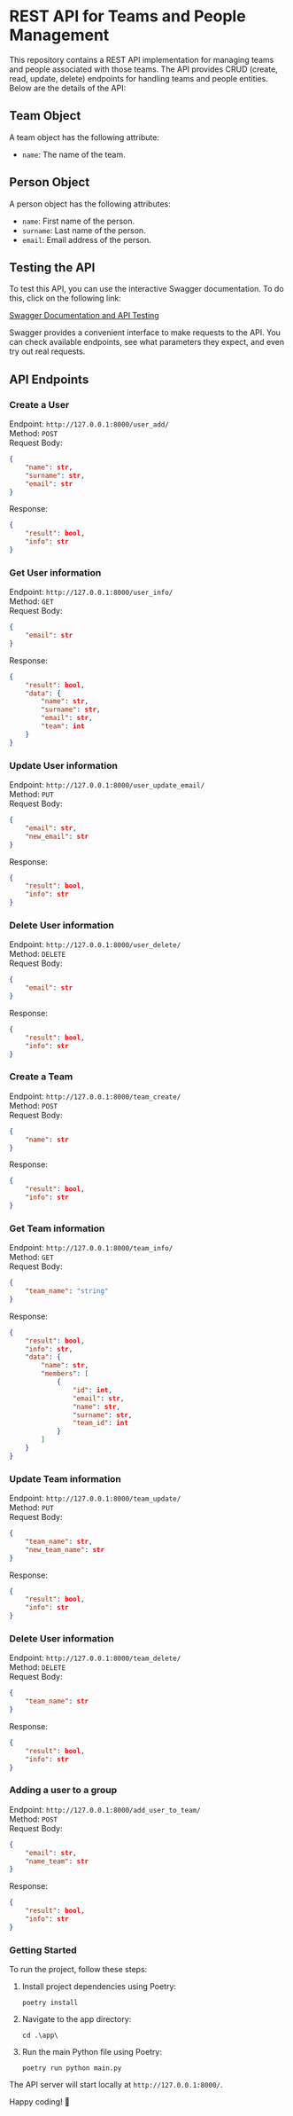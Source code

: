 # REST API for Teams and People Management

This repository contains a REST API implementation for managing teams and people associated with those teams. The API provides CRUD (create, read, update, delete) endpoints for handling teams and people entities. Below are the details of the API:

## Team Object
A team object has the following attribute:
- `name`: The name of the team.

## Person Object
A person object has the following attributes:
- `name`: First name of the person.
- `surname`: Last name of the person.
- `email`: Email address of the person.

## Testing the API

To test this API, you can use the interactive Swagger documentation. To do this, click on the following link:

[Swagger Documentation and API Testing](http://127.0.0.1:8000/docs#/)

Swagger provides a convenient interface to make requests to the API. You can check available endpoints, see what parameters they expect, and even try out real requests.


## API Endpoints

### Create a User
Endpoint: `http://127.0.0.1:8000/user_add/`  
Method: `POST`  
Request Body:
```json
{
    "name": str,
    "surname": str,
    "email": str
}
```

Response:
```json
{
    "result": bool,
    "info": str
}
```

### Get User information
Endpoint: `http://127.0.0.1:8000/user_info/`  
Method: `GET`  
Request Body:
```json
{
    "email": str
}
```

Response:
```json
{
    "result": bool,
    "data": {
        "name": str,
        "surname": str,
        "email": str,
        "team": int
    }
}
```

### Update User information
Endpoint: `http://127.0.0.1:8000/user_update_email/`  
Method: `PUT`  
Request Body:
```json
{
    "email": str,
    "new_email": str
}
```

Response:
```json
{
    "result": bool,
    "info": str
}
```

### Delete User information
Endpoint: `http://127.0.0.1:8000/user_delete/`  
Method: `DELETE`  
Request Body:
```json
{
    "email": str
}
```

Response:
```json
{
    "result": bool,
    "info": str
}
```

### Create a Team
Endpoint: `http://127.0.0.1:8000/team_create/`  
Method: `POST`  
Request Body:
```json
{
    "name": str
}
```

Response:
```json
{
    "result": bool,
    "info": str
}
```


### Get Team information
Endpoint: `http://127.0.0.1:8000/team_info/`  
Method: `GET`  
Request Body:
```json
{
    "team_name": "string"
}
```

Response:
```json
{
    "result": bool,
    "info": str,
    "data": {
        "name": str,
        "members": [
            {
                "id": int,
                "email": str,
                "name": str,
                "surname": str,
                "team_id": int
            }
        ]
    }
}
```


### Update Team information
Endpoint: `http://127.0.0.1:8000/team_update/`  
Method: `PUT`  
Request Body:
```json
{
    "team_name": str,
    "new_team_name": str
}
```

Response:
```json
{
    "result": bool,
    "info": str
}
```

### Delete User information
Endpoint: `http://127.0.0.1:8000/team_delete/`  
Method: `DELETE`  
Request Body:
```json
{
    "team_name": str
}
```

Response:
```json
{
    "result": bool,
    "info": str
}
```

### Adding a user to a group
Endpoint: `http://127.0.0.1:8000/add_user_to_team/`  
Method: `POST`  
Request Body:
```json
{
    "email": str,
    "name_team": str
}
```

Response:
```json
{
    "result": bool,
    "info": str
}
```




### Getting Started
To run the project, follow these steps:

1. Install project dependencies using Poetry:
   ```
   poetry install
   ```

2. Navigate to the app directory:
   ```
   cd .\app\
   ```

3. Run the main Python file using Poetry:
   ```
   poetry run python main.py
   ```

The API server will start locally at `http://127.0.0.1:8000/`.

Happy coding! 🚀